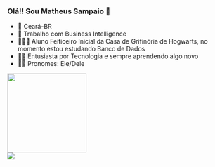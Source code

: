 ### Olá!! Sou Matheus Sampaio 👋

- 🌅 Ceará-BR
- 💼 Trabalho com Business Intelligence
- 👨🏿‍💻 Aluno Feiticeiro Inicial da Casa de Grifinória de Hogwarts, no momento estou estudando Banco de Dados
- 👨‍💻 Entusiasta por Tecnologia e sempre aprendendo algo novo
- 👦🏽 Pronomes: Ele/Dele

<div>
  <a href-"https://github.com/eumatheussampaio">
  <img height="180em" src="https://github-readme-stats.vercel.app/api?username=eumatheussampaio&theme=buefy&show_icons=true"/>  
</div>

<div>
<a href="https://www.linkedin.com/in/matheus-sampaio/" target="_black"><img src="https://img.shields.io/badge/LinkedIn-0077B5?style=for-the-badge&logo=linkedin&logoColor=white" 
</div>
